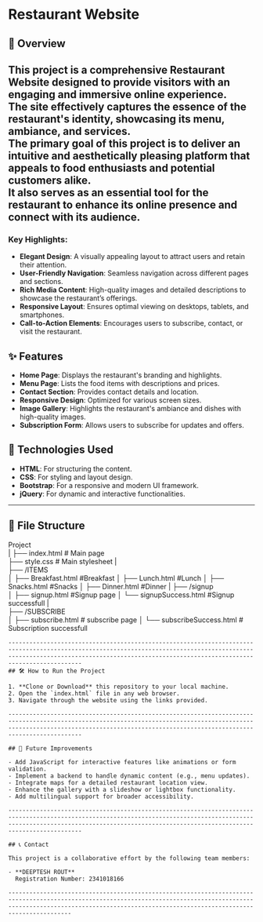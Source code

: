 # Restaurant Website  


## 🔖 Overview  

This project is a comprehensive **Restaurant Website** designed to provide visitors with an engaging and immersive online experience.  
The site effectively captures the essence of the restaurant's identity, showcasing its menu, ambiance, and services.  
The primary goal of this project is to deliver an intuitive and aesthetically pleasing platform that appeals to food enthusiasts and potential customers alike.  
It also serves as an essential tool for the restaurant to enhance its online presence and connect with its audience.  
-----------------------------------------------------------------------------------------------------------------------------------------------------------------------------------------------------------------------------
### Key Highlights:  
- **Elegant Design**: A visually appealing layout to attract users and retain their attention.  
- **User-Friendly Navigation**: Seamless navigation across different pages and sections.  
- **Rich Media Content**: High-quality images and detailed descriptions to showcase the restaurant’s offerings.  
- **Responsive Layout**: Ensures optimal viewing on desktops, tablets, and smartphones.  
- **Call-to-Action Elements**: Encourages users to subscribe, contact, or visit the restaurant.  


## ✨ Features  

- **Home Page**: Displays the restaurant's branding and highlights.  
- **Menu Page**: Lists the food items with descriptions and prices.  
- **Contact Section**: Provides contact details and location.  
- **Responsive Design**: Optimized for various screen sizes.  
- **Image Gallery**: Highlights the restaurant's ambiance and dishes with high-quality images.  
- **Subscription Form**: Allows users to subscribe for updates and offers.  


## 🚀 Technologies Used  

- **HTML**: For structuring the content.  
- **CSS**: For styling and layout design.  
- **Bootstrap**: For a responsive and modern UI framework.  
- **jQuery**: For dynamic and interactive functionalities.  

------------------------------------------------------------------------------------------------------------------------------------------------------------------------------------------------------------------------------------

## 📁 File Structure  

Project  
|
├── index.html                           # Main page  
├── style.css                            # Main stylesheet 
|         
├── /ITEMS                               
│   ├── Breakfast.html                   #Breakfast
│   ├── Lunch.html                       #Lunch
│   ├── Snacks.html                      #Snacks
│   ├── Dinner.html                      #Dinner
| 
├── /signup  
│   ├── signup.html                      #Signup page
│   └── signupSuccess.html               #Signup successfull
|  
├── /SUBSCRIBE  
│   ├── subscribe.html                   # subscribe page
│   └── subscribeSuccess.html            # Subscription successfull
```  
---------------------------------------------------------------------------------------------------------------------------------------------------------------------------------------------------------------------------------------
## 🛠️ How to Run the Project  

1. **Clone or Download** this repository to your local machine.  
2. Open the `index.html` file in any web browser.  
3. Navigate through the website using the links provided.  

---------------------------------------------------------------------------------------------------------------------------------------------------------------------------------------------------------------------------------------

## 🎯 Future Improvements  

- Add JavaScript for interactive features like animations or form validation.  
- Implement a backend to handle dynamic content (e.g., menu updates).  
- Integrate maps for a detailed restaurant location view.  
- Enhance the gallery with a slideshow or lightbox functionality.  
- Add multilingual support for broader accessibility.  

---------------------------------------------------------------------------------------------------------------------------------------------------------------------------------------------------------------------------------------

## 📞 Contact  

This project is a collaborative effort by the following team members:  

- **DEEPTESH ROUT**  
  Registration Number: 2341018166  

------------------------------------------------------------------------------------------------------------------------------------------------------------------------------------------------------------------------------------
